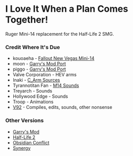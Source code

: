 # I Love It When a Plan Comes Together!
Ruger Mini-14 replacement for the Half-Life 2 SMG.

### Credit Where It's Due
* kouoaeha - [Fallout New Vegas Mini-14](https://www.nexusmods.com/newvegas/mods/50348)
* moon - [Garry's Mod Port](https://steamcommunity.com/sharedfiles/filedetails/?id=1423587238)
* piggo - [Garry's Mod Port](https://steamcommunity.com/sharedfiles/filedetails/?id=1423587238)
* Valve Corporation - HEV arms
* Inaki - [C_Arm Sources](https://github.com/ReverendV92/inaki-c_arms)
* Tyrannotitan Fan - [M14 Sounds](https://gamebanana.com/sounds/63452)
* Treyarch - Sounds
* Hollywood Edge - Sounds
* Troop - Animations
* [V92](http://jessevanover92.net) - Compiles, edits, sounds, other nonsense

### Other Versions
* [Garry's Mod](https://steamcommunity.com/sharedfiles/filedetails/?id=3268714674)
* [Half-Life 2](https://gamebanana.com/mods/521831)
* [Obsidian Conflict](https://steamcommunity.com/sharedfiles/filedetails/?id=3268718420)
* [Synergy](https://steamcommunity.com/sharedfiles/filedetails/?id=3268717245)
